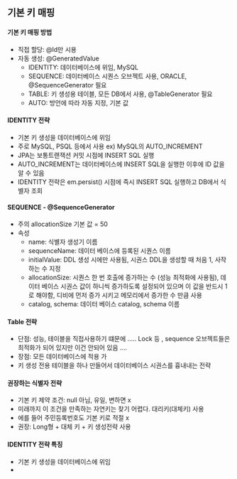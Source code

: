 ## 기본 키 매핑
#### 기본 키 매핑 방법
- 직접 할당: @Id만 시용
- 자동 생성: @GeneratedValue
    - IDENTITY: 데이터베이스에 위임, MySQL
    - SEQUENCE: 데이터베이스 시퀀스 오브젝트 사용, ORACLE, @SequenceGenerator  필요
    - TABLE: 키 생성용 테이블, 모든 DB에서 사용, @TableGenerator 필요
    - AUTO: 방언에 따라 자동 지정, 기본 값 
    
#### IDENTITY 전략
- 기본 키 생성을 데이터베이스에 위임
- 주로 MySQL, PSQL 등에서 사용 ex) MySQL의 AUTO_INCREMENT
- JPA는 보통트랜잭션 커밋 시점에 INSERT SQL 실행
- AUTO_INCREMENT는 데이터베이스에 INSERT SQL을 실행한 이후에 ID 값을 알 수 있음
- IDENTITY 전략은 em.persist() 시점에 즉시 INSERT SQL 실행하고 DB에서 식별자 조회 

#### SEQUENCE - @SequenceGenerator
- 주의 allocationSize 기본 값 = 50
- 속성
    - name: 식별자 생성기 이름
    - sequenceName: 데이터 베이스에 등록된 시퀀스 이름
    - initialValue: DDL 생성 시에만 사용됨, 시권스 DDL을 생성할 때 처음 1, 사작하는 수 지정
    - allocationSize: 시퀀스 한 번 호출에 증가하는 수 (성능 최적화에 사용됨), 데이터 베이스 시권스 값이 하니씩 증가하도록 설정되어 있으며 이 값을 반드시 1로 해야함, 디비에 먼저 증가 시키고 메모리에서 증가한 수 만큼 사용
    - catalog, schema: 데이터 베이스 catalog, schema 이름
    
#### Table 전략
- 단점: 성능, 테이블을 직접사용하기 떄문에 ..... Lock 등 , sequence 오브젝트들은 최적화가 되어 있지만 이건 안되어 있음 ....
- 장점: 모든 데이터베이스에 적용 가
- 키 생성 전용 테이블을 하나 만들어서 데이터베이스 시권스를 흉내내는 전략 

#### 권장하는 식별자 전략
- 기본 키 제약 조건: null 아님, 유일, 변하면 x
- 미래까지 이 조건을 만족하는 자연키는 찾기 어렵다. 대리키(대체키) 사용
- 에를 들어 주민등록번호도 기본 키로 적절 x
- 권장: Long형 + 대체 키 + 키 생성전략 사용

#### IDENTITY 전략 특징
- 기본 키 생성을 데이터베이스에 위임
- 